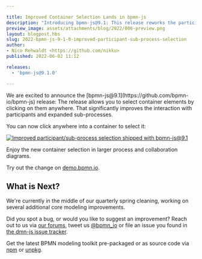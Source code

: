 ```yaml
---

title: Improved Container Selection Lands in bpmn-js
description: "Introducing bpmn-js@9.1: This release reworks the participant/sub-process selection."
preview_image: assets/attachments/blog/2022/006-preview.png
layout: blogpost.hbs
slug: 2022-bpmn-js-9-1-0-improved-participant-sub-process-selection
author:
- Nico Rehwaldt <https://github.com/nikku>
published: 2022-06-02 11:12

releases:
  - 'bpmn-js@9.1.0'

---
```


<p class="introduction">
  We are excited to announce the [bpmn-js@9.1](https://github.com/bpmn-io/bpmn-js) release: The release allows you to select container elements by clicking on them anywhere. That significantly improves the interaction with participants and expanded sub-processes.
</p>

<!-- continue -->

You can now click anywhere into a container to select it:

<div class="figure full-size">
  <a href="https://demo.bpmn.io/s/application-processing">
    <img src="{{ assets }}/attachments/blog/2022/006-selection.gif" alt="Improved participant/sub-process selection shipped with bpmn-js@9.1">
  </a>

  <p class="caption">
    Enjoy the new container selection in larger process and collaboration diagrams.
  </p>
</div>

Try out the change on [demo.bpmn.io](https://demo.bpmn.io/s/application-processing).


## What is Next?

We're currently in the middle of our quarterly spring cleaning, working on several additional core modeling improvements.

Did you spot a bug, or would you like to suggest an improvement? Reach out to us via [our forums](https://forum.bpmn.io/), tweet us [@bpmn_io](https://twitter.com/bpmn_io) or file an issue you found in [the dmn-js issue tracker](https://github.com/bpmn-io/bpmn-js/issues).

Get the latest BPMN modeling toolkit pre-packaged or as source code via [npm](https://www.npmjs.com/package/bpmn-js) or [unpkg](https://unpkg.com/bpmn-js/).
